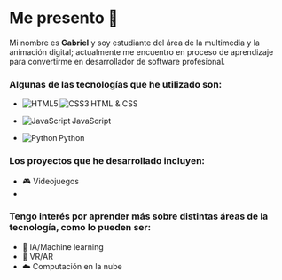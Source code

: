 # Me presento 👋

Mi nombre es **Gabriel** y soy estudiante del área de la multimedia y la animación digital; actualmente me encuentro en proceso de aprendizaje para convertirme en desarrollador de software profesional.

### Algunas de las tecnologías que he utilizado son:
- HTML & CSS
  <img align="left" src="https://img.shields.io/badge/-HTML5-E34F26?style=flat-square&logo=html5&logoColor=white" alt="HTML5">
  <img align="left" src="https://img.shields.io/badge/-CSS3-1572B6?style=flat-square&logo=css3&logoColor=white" alt="CSS3">

- JavaScript
  <img align="left" src="https://img.shields.io/badge/-JavaScript-F7DF1E?style=flat-square&logo=javascript&logoColor=white" alt="JavaScript">

- Python
  <img align="left" src="https://img.shields.io/badge/-Python-3776AB?style=flat-square&logo=python&logoColor=white" alt="Python">

### Los proyectos que he desarrollado incluyen:
- 🎮 Videojuegos
- 

### Tengo interés por aprender más sobre distintas áreas de la tecnología, como lo pueden ser:
- 🤖 IA/Machine learning
- 🥽 VR/AR
- ☁️ Computación en la nube
